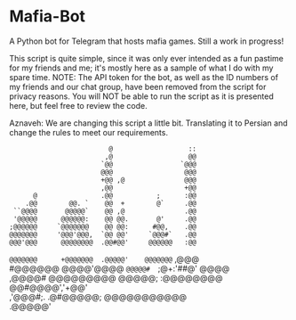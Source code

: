 # Mafia-Bot
A Python bot for Telegram that hosts mafia games. Still a work in progress!

This script is quite simple, since it was only ever intended as a fun pastime for my friends and me; it's mostly here as a sample of what I do with my spare time. NOTE: The API token for the bot, as well as the ID numbers of my friends and our chat group, have been removed from the script for privacy reasons. You will NOT be able to run the script as it is presented here, but feel free to review the code.

Aznaveh: We are changing this script a little bit. Translating it to Persian and
change the rules to meet our requirements.
                                                                          

                             @                   ::                       
                            ,@                   @@                       
                           `@@                 `@@@                       
                           @@@                  @@@                       
                           +@@ ,@               @@@                       
                           ,@@                  +@@                       
          @                .@@           ;      :@@                       
        .@@        @@. `    @@  +        @`     .@@                       
     ``@@@@       @@@@@`    @@ ,@               .@@                       
     '@@@@@      @@@@@@:    @@ @@.       @'     .@@                       
    ;@@@@@@     `@@@@@@@    @@ @@:      #@@,    .@@                       
    @@@@@@@     '@@@'@@@,  `@@ @@'     `@@@#`   .@@                       
    @@@'@@@      @@@@@@@@  .@@#@@'     @@@@@@   :@@                       
   `@@@@@@@      +@@@@@@@  .@@@@@'    @@@@@@@`  ,@@@                      
    #@@@@@@     @@@@'@@@@  `@@@@@#  `;@+:'##@'   @@@@                     
     ,@@@@#    @@@@@@@@@    @@@@@;  :@@@@@@@@    @@#@@@@','+@@'           
               ,'@@@#;.            .@#@@@@@;      @@@@@@@@@@@             
                                                   .@@@@@'                
                                                                       


